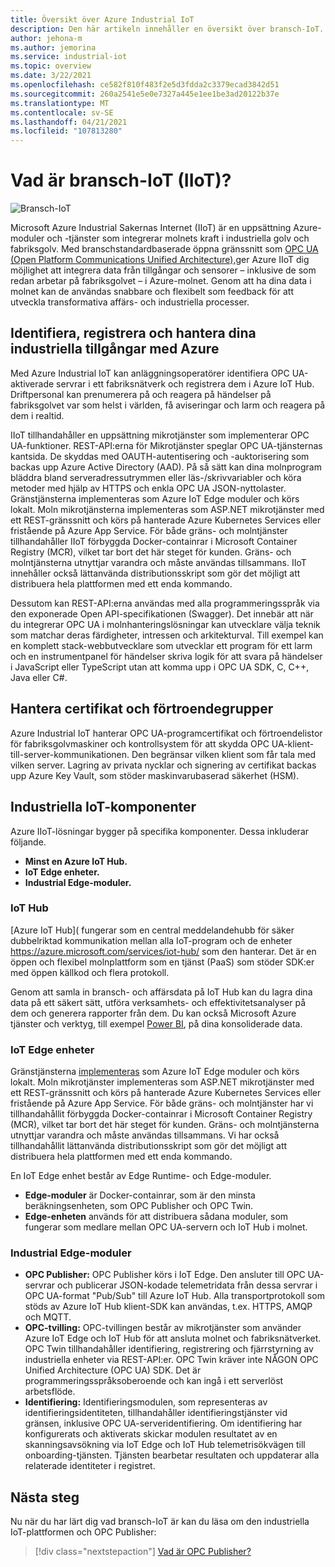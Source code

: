 ```yaml
---
title: Översikt över Azure Industrial IoT
description: Den här artikeln innehåller en översikt över bransch-IoT. Här förklaras anslutningen till butiksgolvet och säkerhetskomponenterna i IIoT.
author: jehona-m
ms.author: jemorina
ms.service: industrial-iot
ms.topic: overview
ms.date: 3/22/2021
ms.openlocfilehash: ce582f810f483f2e5d3fdda2c3379ecad3842d51
ms.sourcegitcommit: 260a2541e5e0e7327a445e1ee1be3ad20122b37e
ms.translationtype: MT
ms.contentlocale: sv-SE
ms.lasthandoff: 04/21/2021
ms.locfileid: "107813280"
---
```

# <a name="what-is-industrial-iot-iiot"></a>Vad är bransch-IoT (IIoT)?

![Bransch-IoT](media/overview-what-is-Industrial-IoT/icon-255-px.png)

Microsoft Azure Industrial Sakernas Internet (IIoT) är en uppsättning Azure-moduler och -tjänster som integrerar molnets kraft i industriella golv och fabriksgolv. Med branschstandardbaserade öppna gränssnitt som [OPC UA (Open Platform Communications Unified Architecture),](https://opcfoundation.org/about/opc-technologies/opc-ua/)ger Azure IIoT dig möjlighet att integrera data från tillgångar och sensorer – inklusive de som redan arbetar på fabriksgolvet – i Azure-molnet. Genom att ha dina data i molnet kan de användas snabbare och flexibelt som feedback för att utveckla transformativa affärs- och industriella processer.

## <a name="discover-register-and-manage-your-industrial-assets-with-azure"></a>Identifiera, registrera och hantera dina industriella tillgångar med Azure

Med Azure Industrial IoT kan anläggningsoperatörer identifiera OPC UA-aktiverade servrar i ett fabriksnätverk och registrera dem i Azure IoT Hub. Driftpersonal kan prenumerera på och reagera på händelser på fabriksgolvet var som helst i världen, få aviseringar och larm och reagera på dem i realtid.

IIoT tillhandahåller en uppsättning mikrotjänster som implementerar OPC UA-funktioner. REST-API:erna för Mikrotjänster speglar OPC UA-tjänsternas kantsida. De skyddas med OAUTH-autentisering och -auktorisering som backas upp Azure Active Directory (AAD). På så sätt kan dina molnprogram bläddra bland serveradressutrymmen eller läs-/skrivvariabler och köra metoder med hjälp av HTTPS och enkla OPC UA JSON-nyttolaster. Gränstjänsterna implementeras som Azure IoT Edge moduler och körs lokalt. Moln mikrotjänsterna implementeras som ASP.NET mikrotjänster med ett REST-gränssnitt och körs på hanterade Azure Kubernetes Services eller fristående på Azure App Service. För både gräns- och molntjänster tillhandahåller IIoT förbyggda Docker-containrar i Microsoft Container Registry (MCR), vilket tar bort det här steget för kunden. Gräns- och molntjänsterna utnyttjar varandra och måste användas tillsammans. IIoT innehåller också lättanvända distributionsskript som gör det möjligt att distribuera hela plattformen med ett enda kommando.

Dessutom kan REST-API:erna användas med alla programmeringsspråk via den exponerade Open API-specifikationen (Swagger). Det innebär att när du integrerar OPC UA i molnhanteringslösningar kan utvecklare välja teknik som matchar deras färdigheter, intressen och arkitekturval. Till exempel kan en komplett stack-webbutvecklare som utvecklar ett program för ett larm och en instrumentpanel för händelser skriva logik för att svara på händelser i JavaScript eller TypeScript utan att komma upp i OPC UA SDK, C, C++, Java eller C#.

## <a name="manage-certificates-and-trust-groups"></a>Hantera certifikat och förtroendegrupper

Azure Industrial IoT hanterar OPC UA-programcertifikat och förtroendelistor för fabriksgolvmaskiner och kontrollsystem för att skydda OPC UA-klient-till-server-kommunikationen. Den begränsar vilken klient som får tala med vilken server. Lagring av privata nycklar och signering av certifikat backas upp Azure Key Vault, som stöder maskinvarubaserad säkerhet (HSM).

## <a name="industrial-iot-components"></a>Industriella IoT-komponenter

Azure IIoT-lösningar bygger på specifika komponenter. Dessa inkluderar följande.

- **Minst en Azure IoT Hub.**
- **IoT Edge enheter.**
- **Industrial Edge-moduler.**

### <a name="iot-hub"></a>IoT Hub
[Azure IoT Hub]( fungerar som en central meddelandehubb för säker dubbelriktad kommunikation mellan alla IoT-program och de enheter https://azure.microsoft.com/services/iot-hub/ som den hanterar. Det är en öppen och flexibel molnplattform som en tjänst (PaaS) som stöder SDK:er med öppen källkod och flera protokoll. 

Genom att samla in bransch- och affärsdata på IoT Hub kan du lagra dina data på ett säkert sätt, utföra verksamhets- och effektivitetsanalyser på dem och generera rapporter från dem. Du kan också Microsoft Azure tjänster och verktyg, till exempel [Power BI](https://powerbi.microsoft.com), på dina konsoliderade data.

### <a name="iot-edge-devices"></a>IoT Edge enheter
Gränstjänsterna [implementeras](https://azure.microsoft.com/services/iot-edge/) som Azure IoT Edge moduler och körs lokalt. Moln mikrotjänster implementeras som ASP.NET mikrotjänster med ett REST-gränssnitt och körs på hanterade Azure Kubernetes Services eller fristående på Azure App Service. För både gräns- och molntjänster har vi tillhandahållit förbyggda Docker-containrar i Microsoft Container Registry (MCR), vilket tar bort det här steget för kunden. Gräns- och molntjänsterna utnyttjar varandra och måste användas tillsammans. Vi har också tillhandahållit lättanvända distributionsskript som gör det möjligt att distribuera hela plattformen med ett enda kommando.

En IoT Edge enhet består av Edge Runtime- och Edge-moduler.
- **Edge-moduler** är Docker-containrar, som är den minsta beräkningsenheten, som OPC Publisher och OPC Twin. 
- **Edge-enheten** används för att distribuera sådana moduler, som fungerar som medlare mellan OPC UA-servern och IoT Hub i molnet.

### <a name="industrial-edge-modules"></a>Industrial Edge-moduler
- **OPC Publisher:** OPC Publisher körs i IoT Edge. Den ansluter till OPC UA-servrar och publicerar JSON-kodade telemetridata från dessa servrar i OPC UA-format "Pub/Sub" till Azure IoT Hub. Alla transportprotokoll som stöds av Azure IoT Hub klient-SDK kan användas, t.ex. HTTPS, AMQP och MQTT.
- **OPC-tvilling:** OPC-tvillingen består av mikrotjänster som använder Azure IoT Edge och IoT Hub för att ansluta molnet och fabriksnätverket. OPC Twin tillhandahåller identifiering, registrering och fjärrstyrning av industriella enheter via REST-API:er. OPC Twin kräver inte NÅGON OPC Unified Architecture (OPC UA) SDK. Det är programmeringsspråksoberoende och kan ingå i ett serverlöst arbetsflöde.
- **Identifiering:** Identifieringsmodulen, som representeras av identifieringsidentiteten, tillhandahåller identifieringstjänster vid gränsen, inklusive OPC UA-serveridentifiering. Om identifiering har konfigurerats och aktiverats skickar modulen resultatet av en skanningsavsökning via IoT Edge och IoT Hub telemetrisökvägen till onboarding-tjänsten. Tjänsten bearbetar resultaten och uppdaterar alla relaterade identiteter i registret.

## <a name="next-steps"></a>Nästa steg
Nu när du har lärt dig vad bransch-IoT är kan du läsa om den industriella IoT-plattformen och OPC Publisher:

> [!div class="nextstepaction"]
> [Vad är OPC Publisher?](overview-what-is-opc-publisher.md)